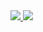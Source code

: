 <a href="https://portal.azure.com/#create/Microsoft.Template/uri/https%3A%2F%2Fraw.githubusercontent.com%2FVSChina%2Fiot-hub-e2e-diagnostic%2Fexisting_HUB_SA%2Fazuredeploy.json" target="_blank">
    <img src="http://azuredeploy.net/deploybutton.png"/>
</a>
<a href="http://armviz.io/#/?load=https%3A%2F%2Fraw.githubusercontent.com%2FVSChina%2Fiot-hub-e2e-diagnostic%2Fexisting_HUB_SA%2Fazuredeploy.json" target="_blank">
    <img src="http://armviz.io/visualizebutton.png"/>
</a>
